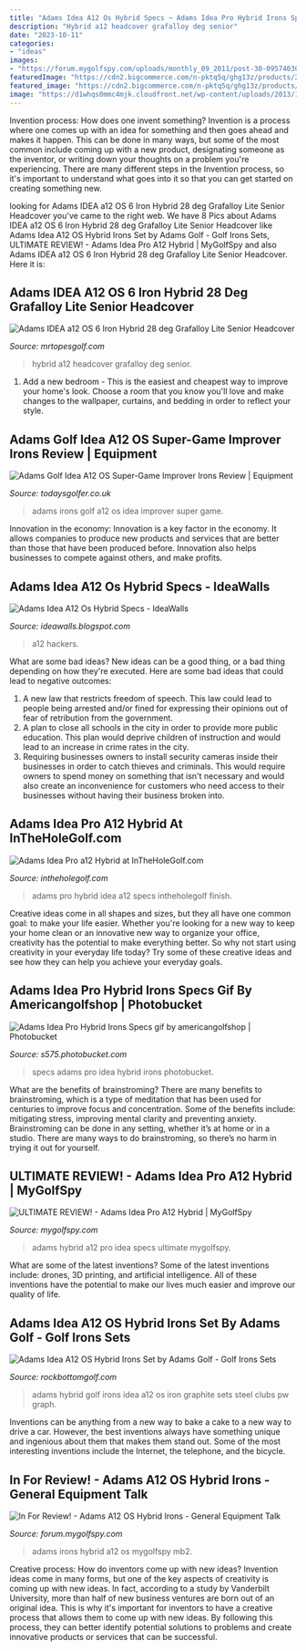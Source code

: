 ```yaml
---
title: "Adams Idea A12 Os Hybrid Specs ~ Adams Idea Pro Hybrid Irons Specs Gif By Americangolfshop"
description: "Hybrid a12 headcover grafalloy deg senior"
date: "2023-10-11"
categories:
- "ideas"
images:
- "https://forum.mygolfspy.com/uploads/monthly_09_2011/post-30-095740300 1317395199.jpg"
featuredImage: "https://cdn2.bigcommerce.com/n-pktq5q/ghg13z/products/24631/images/846894/30835a-adams-idea-a12-os-6-iron-hybrid-28-deg-grafalloy-lite-senior-headcover-30835a__25735.1507000843.1280.1280.jpg?c=2"
featured_image: "https://cdn2.bigcommerce.com/n-pktq5q/ghg13z/products/24631/images/846894/30835a-adams-idea-a12-os-6-iron-hybrid-28-deg-grafalloy-lite-senior-headcover-30835a__25735.1507000843.1280.1280.jpg?c=2"
image: "https://d1whqs0mmc4mjk.cloudfront.net/wp-content/uploads/2013/11/pic53.jpg"
---
```



Invention process: How does one invent something?
Invention is a process where one comes up with an idea for something and then goes ahead and makes it happen. This can be done in many ways, but some of the most common include coming up with a new product, designating someone as the inventor, or writing down your thoughts on a problem you're experiencing. There are many different steps in the Invention process, so it's important to understand what goes into it so that you can get started on creating something new.

	

		
looking for Adams IDEA a12 OS 6 Iron Hybrid 28 deg Grafalloy Lite Senior Headcover you've came to the right web. We have 8 Pics about Adams IDEA a12 OS 6 Iron Hybrid 28 deg Grafalloy Lite Senior Headcover like Adams Idea A12 OS Hybrid Irons Set by Adams Golf - Golf Irons Sets, ULTIMATE REVIEW! - Adams Idea Pro A12 Hybrid | MyGolfSpy and also Adams IDEA a12 OS 6 Iron Hybrid 28 deg Grafalloy Lite Senior Headcover. Here it is:
		
    
## Adams IDEA A12 OS 6 Iron Hybrid 28 Deg Grafalloy Lite Senior Headcover

<img loading=lazy src="https://cdn2.bigcommerce.com/n-pktq5q/ghg13z/products/24631/images/846894/30835a-adams-idea-a12-os-6-iron-hybrid-28-deg-grafalloy-lite-senior-headcover-30835a__25735.1507000843.1280.1280.jpg?c=2" onerror="this.onerror=null;this.src='https://tse4.mm.bing.net/th?id=OIP.taUHxqFcFg79tXsEAbLWJAHaHa&amp;pid=15.1';" alt="Adams IDEA a12 OS 6 Iron Hybrid 28 deg Grafalloy Lite Senior Headcover">

_Source: mrtopesgolf.com_

>hybrid a12 headcover grafalloy deg senior. 

	

1. Add a new bedroom - This is the easiest and cheapest way to improve your home's look. Choose a room that you know you'll love and make changes to the wallpaper, curtains, and bedding in order to reflect your style.

    
## Adams Golf Idea A12 OS Super-Game Improver Irons Review | Equipment

<img loading=lazy src="http://images.todaysgolfer.bauercdn.com/upload/65473/images/610x410/adams-golf-a12-os-hybrid-irons.jpg?mode=pad" onerror="this.onerror=null;this.src='https://tse3.mm.bing.net/th?id=OIP.c9pblNh2eOrNyuiE_Yd31QHaE-&amp;pid=15.1';" alt="Adams Golf Idea A12 OS Super-Game Improver Irons Review | Equipment">

_Source: todaysgolfer.co.uk_

>adams irons golf a12 os idea improver super game. 

	

Innovation in the economy:
Innovation is a key factor in the economy. It allows companies to produce new products and services that are better than those that have been produced before. Innovation also helps businesses to compete against others, and make profits.

    
## Adams Idea A12 Os Hybrid Specs - IdeaWalls

<img loading=lazy src="https://d1whqs0mmc4mjk.cloudfront.net/wp-content/uploads/2013/11/pic53.jpg" onerror="this.onerror=null;this.src='https://tse1.mm.bing.net/th?id=OIP.gVFVdVZ98QbNYJF2NUyOLwHaDY&amp;pid=15.1';" alt="Adams Idea A12 Os Hybrid Specs - IdeaWalls">

_Source: ideawalls.blogspot.com_

>a12 hackers. 

	

What are some bad ideas?
New ideas can be a good thing, or a bad thing depending on how they're executed. Here are some bad ideas that could lead to negative outcomes: 
1. A new law that restricts freedom of speech. This law could lead to people being arrested and/or fined for expressing their opinions out of fear of retribution from the government. 
2. A plan to close all schools in the city in order to provide more public education. This plan would deprive children of instruction and would lead to an increase in crime rates in the city. 
3. Requiring businesses owners to install security cameras inside their businesses in order to catch thieves and criminals. This would require owners to spend money on something that isn't necessary and would also create an inconvenience for customers who need access to their businesses without having their business broken into. 

    
## Adams Idea Pro A12 Hybrid At InTheHoleGolf.com

<img loading=lazy src="http://www.intheholegolf.com/img/adams/adams-idea-pro-a12-hybrid-finish.jpg" onerror="this.onerror=null;this.src='https://tse1.mm.bing.net/th?id=OIP.XfCzdrxKaPqAmJkmYEsWSgHaCe&amp;pid=15.1';" alt="Adams Idea Pro a12 Hybrid at InTheHoleGolf.com">

_Source: intheholegolf.com_

>adams pro hybrid idea a12 specs intheholegolf finish. 

	

Creative ideas come in all shapes and sizes, but they all have one common goal: to make your life easier. Whether you're looking for a new way to keep your home clean or an innovative new way to organize your office, creativity has the potential to make everything better. So why not start using creativity in your everyday life today? Try some of these creative ideas and see how they can help you achieve your everyday goals.

    
## Adams Idea Pro Hybrid Irons Specs Gif By Americangolfshop | Photobucket

<img loading=lazy src="http://i575.photobucket.com/albums/ss192/americangolfshop/AdamsIdeaProHybridIrons_specs.gif" onerror="this.onerror=null;this.src='https://tse1.mm.bing.net/th?id=OIP.OJ_CgIlDwpEDND3DrjzuqgHaD8&amp;pid=15.1';" alt="Adams Idea Pro Hybrid Irons Specs gif by americangolfshop | Photobucket">

_Source: s575.photobucket.com_

>specs adams pro idea hybrid irons photobucket. 

	

What are the benefits of brainstroming?
There are many benefits to brainstroming, which is a type of meditation that has been used for centuries to improve focus and concentration. Some of the benefits include: mitigating stress, improving mental clarity and preventing anxiety. Brainstroming can be done in any setting, whether it’s at home or in a studio. There are many ways to do brainstroming, so there’s no harm in trying it out for yourself.

    
## ULTIMATE REVIEW! - Adams Idea Pro A12 Hybrid | MyGolfSpy

<img loading=lazy src="https://www.mygolfspy.com/wp-content/uploads/2011/08/adams-A12-pro-hybrid-specs.png" onerror="this.onerror=null;this.src='https://tse4.mm.bing.net/th?id=OIP.UF4h_KvEQbGBG29llK5_lgHaDn&amp;pid=15.1';" alt="ULTIMATE REVIEW! - Adams Idea Pro A12 Hybrid | MyGolfSpy">

_Source: mygolfspy.com_

>adams hybrid a12 pro idea specs ultimate mygolfspy. 

	

What are some of the latest inventions?
Some of the latest inventions include: drones, 3D printing, and artificial intelligence. All of these inventions have the potential to make our lives much easier and improve our quality of life.

    
## Adams Idea A12 OS Hybrid Irons Set By Adams Golf - Golf Irons Sets

<img loading=lazy src="http://ep.yimg.com/ay/yhst-17159114447480/adams-golf-idea-a12os-4-pw-gw-hybrid-irons-graphite-72.jpg" onerror="this.onerror=null;this.src='https://tse2.mm.bing.net/th?id=OIP.oI1JlzQyqdTLJRAltM4G1AHaJK&amp;pid=15.1';" alt="Adams Idea A12 OS Hybrid Irons Set by Adams Golf - Golf Irons Sets">

_Source: rockbottomgolf.com_

>adams hybrid golf irons idea a12 os iron graphite sets steel clubs pw graph. 

	

Inventions can be anything from a new way to bake a cake to a new way to drive a car. However, the best inventions always have something unique and ingenious about them that makes them stand out. Some of the most interesting inventions include the Internet, the telephone, and the bicycle.

    
## In For Review! - Adams A12 OS Hybrid Irons - General Equipment Talk

<img loading=lazy src="https://forum.mygolfspy.com/uploads/monthly_09_2011/post-30-095740300 1317395199.jpg" onerror="this.onerror=null;this.src='https://tse4.mm.bing.net/th?id=OIP.zvEusdYJ38a8LeG7_SZUiAHaE6&amp;pid=15.1';" alt="In For Review! - Adams A12 OS Hybrid Irons - General Equipment Talk">

_Source: forum.mygolfspy.com_

>adams irons hybrid a12 os mygolfspy mb2. 

	

Creative process: How do inventors come up with new ideas?
Invention ideas come in many forms, but one of the key aspects of creativity is coming up with new ideas. In fact, according to a study by Vanderbilt University, more than half of new business ventures are born out of an original idea. This is why it's important for inventors to have a creative process that allows them to come up with new ideas. By following this process, they can better identify potential solutions to problems and create innovative products or services that can be successful.

